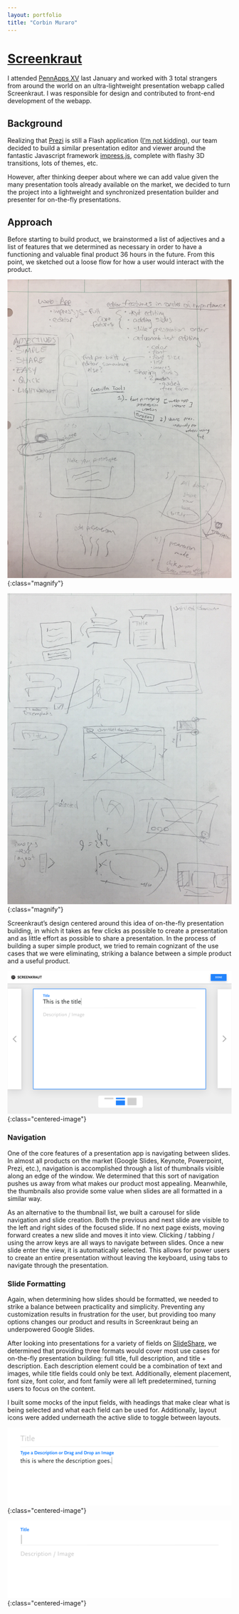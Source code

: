 ```yaml
---
layout: portfolio
title: "Corbin Muraro"
---
```


# [Screenkraut](https://devpost.com/software/big-decision)

I attended [PennApps XV](http://2017w.pennapps.com) last January and worked with 3 total strangers from around the world on an ultra-lightweight presentation webapp called Screenkraut. I was responsible for design and contributed to front-end development of the webapp.

## Background

Realizing that [Prezi](http://prezi.com) is still a Flash application ([I’m not kidding](https://prezi.com/support/article/troubleshooting/system-requirements-for-prezi/#highendusage)), our team decided to build a similar presentation editor and viewer around the fantastic Javascript framework [impress.js](https://github.com/impress/impress.js/), complete with flashy 3D transitions, lots of themes, etc. 

However, after thinking deeper about where we can add value given the many presentation tools already available on the market, we decided to turn the project into a lightweight and synchronized presentation builder and presenter for on-the-fly presentations.

## Approach

Before starting to build product, we brainstormed a list of adjectives and a list of features that we determined as necessary in order to have a functioning and valuable final product 36 hours in the future. From this point, we sketched out a loose flow for how a user would interact with the product.

![brainstorming](images/screenkraut-images/screenkraut-brainstorm.jpeg){:class="magnify"}


![sketches](images/screenkraut-images/screenkraut-sketch.jpeg){:class="magnify"}


Screenkraut’s design centered around this idea of on-the-fly presentation building, in which it takes as few clicks as possible to create a presentation and as little effort as possible to share a presentation. In the process of building a super simple product, we tried to remain cognizant of the use cases that we were eliminating, striking a balance between a simple product and a useful product.

![presentation builder](images/screenkraut-images/screenkraut-main.png){:class="centered-image"}

### Navigation

One of the core features of a presentation app is navigating between slides. In almost all products on the market (Google Slides, Keynote, Powerpoint, Prezi, etc.), navigation is accomplished through a list of thumbnails visible along an edge of the window. We determined that this sort of navigation pushes us away from what makes our product most appealing. Meanwhile, the thumbnails also provide some value when slides are all formatted in a similar way. 

As an alternative to the thumbnail list, we built a carousel for slide navigation and slide creation. Both the previous and next slide are visible to the left and right sides of the focused slide. If no next page exists, moving forward creates a new slide and moves it into view. Clicking / tabbing / using the arrow keys are all ways to navigate between slides. Once a new slide enter the view, it is automatically selected. This allows for power users to create an entire presentation without leaving the keyboard, using tabs to navigate through the presentation.


### Slide Formatting

Again, when determining how slides should be formatted, we needed to strike a balance between practicality and simplicity. Preventing any customization results in frustration for the user, but providing too many options changes our product and results in Screenkraut being an underpowered Google Slides. 

After looking into presentations for a variety of fields on [SlideShare](http://www.slideshare.net), we determined that providing three formats would cover most use cases for on-the-fly presentation building: full title, full description, and title + description. Each description element could be a combination of text and images, while title fields could only be text. Additionally, element placement, font size, font color, and font family were all left predetermined, turning users to focus on the content.

I built some mocks of the input fields, with headings that make clear what is being selected and what each field can be used for. Additionally, layout icons were added underneath the active slide to toggle between layouts.

![editing slide description](images/screenkraut-images/screenkraut-edit-description.png){:class="centered-image"}

![editing slide title](images/screenkraut-images/screenkraut-edit-title.png){:class="centered-image"}


